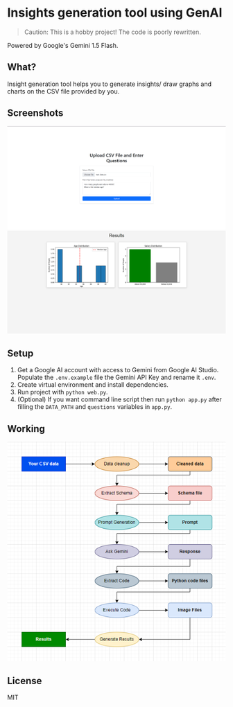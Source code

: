 # Insights generation tool using GenAI

> Caution: This is a hobby project! The code is poorly rewritten.

Powered by Google's Gemini 1.5 Flash.

## What?

Insight generation tool helps you to generate insights/ draw graphs and charts on the CSV file provided by you.

## Screenshots

![](./static/home_page.png)
![](./static/results.png)

## Setup

1. Get a Google AI account with access to Gemini from Google AI Studio. Populate the `.env.example` file the Gemini API Key and rename it `.env`.
2. Create virtual environment and install dependencies.
3. Run project with `python web.py`.
4. (Optional) If you want command line script then run `python app.py` after filling the `DATA_PATH` and `questions` variables in `app.py`.

## Working

![](./static/working.png)

## License

MIT
